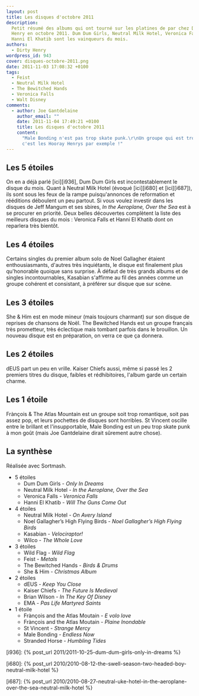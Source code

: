 ```yaml
---
layout: post
title: Les disques d'octobre 2011
description:
  Petit résumé des albums qui ont tourné sur les platines de par chez Dirty
  Henry en octobre 2011. Dum Dum Girls, Neutral Milk Hotel, Veronica Falls et
  Hanni El Khatib sont les vainqueurs du mois.
authors:
  - Dirty Henry
wordpress_id: 943
cover: disques-octobre-2011.png
date: 2011-11-03 17:08:32 +0100
tags:
  - Feist
  - Neutral Milk Hotel
  - The Bewitched Hands
  - Veronica Falls
  - Walt Disney
comments:
  - author: Joe Gantdelaine
    author_email: ""
    date: 2011-11-04 17:49:21 +0100
    title: Les disques d'octobre 2011
    content:
      "Male Bonding n'est pas trop skate punk.\r\nUn groupe qui est trop punk,
      c'est les Hooray Henrys par exemple !"
---
```


## Les 5 étoiles

On en a déjà parlé [ici][i936], Dum Dum Girls est incontestablement le disque du
mois. Quant à Neutral Milk Hotel (évoqué [ici][i680] et [ici][i687]), ils sont
sous les feux de la rampe puisqu'annonces de reformation et rééditions déboulent
un peu partout. Si vous voulez investir dans les disques de Jeff Mangum et ses
sbires, _In the Aeroplane, Over the Sea_ est à se procurer en priorité. Deux
belles découvertes complètent la liste des meilleurs disques du mois : Veronica
Falls et Hanni El Khatib dont on reparlera très bientôt.

## Les 4 étoiles

Certains singles du premier album solo de Noel Gallagher étaient
enthousiasmants, d'autres très inquiétants, le disque est finalement plus
qu'honorable quoique sans surprise. À défaut de très grands albums et de singles
incontournables, Kasabian s'affirme au fil des années comme un groupe cohérent
et consistant, à préférer sur disque que sur scène.

## Les 3 étoiles

She & Him est en mode mineur (mais toujours charmant) sur son disque de reprises
de chansons de Noël. The Bewitched Hands est un groupe français très prometteur,
très éclectique mais tombant parfois dans le brouillon. Un nouveau disque est en
préparation, on verra ce que ça donnera.

## Les 2 étoiles

dEUS part un peu en vrille. Kaiser Chiefs aussi, même si passé les 2 premiers
titres du disque, faibles et rédhibitoires, l'album garde un certain charme.

## Les 1 étoile

Frànçois & The Atlas Mountain est un groupe soit trop romantique, soit pas assez
pop, et leurs pochettes de disques sont horribles. St Vincent oscille entre le
brillant et l'insupportable, Male Bonding est un peu trop skate punk à mon goût
(mais Joe Gantdelaine dirait sûrement autre chose).

## La synthèse

Réalisée avec Sortmash.

- 5 étoiles
  - Dum Dum Girls - _Only In Dreams_
  - Neutral Milk Hotel - _In the Aeroplane, Over the Sea_
  - Veronica Falls - _Veronica Falls_
  - Hanni El Khatib - _Will The Guns Come Out_
- 4 étoiles
  - Neutral Milk Hotel - _On Avery Island_
  - Noel Gallagher’s High Flying Birds - _Noel Gallagher’s High Flying Birds_
  - Kasabian - _Velociraptor!_
  - Wilco - _The Whole Love_
- 3 étoiles
  - Wild Flag - _Wild Flag_
  - Feist - _Metals_
  - The Bewitched Hands - _Birds & Drums_
  - She & Him - _Christmas Album_
- 2 étoiles
  - dEUS - _Keep You Close_
  - Kaiser Chiefs - _The Future Is Medieval_
  - Brian Wilson - _In The Key Of Disney_
  - EMA - _Pas Life Martyred Saints_
- 1 étoile
  - Frànçois and the Atlas Moutain - _E volo love_
  - Frànçois and the Atlas Moutain - _Plaine Inondable_
  - St Vincent - _Strange Mercy_
  - Male Bonding - _Endless Now_
  - Stranded Horse - _Humbling Tides_

[i936]: {% post_url 2011/2011-10-25-dum-dum-girls-only-in-dreams %}

[i680]:
{% post_url 2010/2010-08-12-the-swell-season-two-headed-boy-neutral-milk-hotel %}

[i687]:
{% post_url 2010/2010-08-27-neutral-uke-hotel-in-the-aeroplane-over-the-sea-neutral-milk-hotel %}
